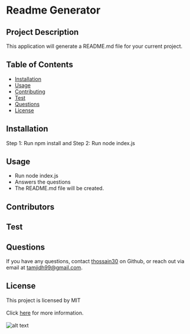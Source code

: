 
# Readme Generator

## Project Description
This application will generate a README.md file for your current project.

## Table of Contents
* [Installation](#installation)
* [Usage](#usage)
* [Contributing](#contributing)
* [Test](#test)
* [Questions](#questions)
* [License](#license)

## Installation
Step 1: Run npm install and Step 2: Run node index.js

## Usage

* Run node index.js 
* Answers the questions
* The README.md file will be created.


## Contributors


## Test


## Questions 
If you have any questions, contact [thossain30](https://github.com/thossain30) on Github, or reach out via email at tamjidh99@gmail.com.

## License
This project is licensed by MIT
  <br></br>
  Click [here](https://opensource.org/licenses/MIT) for more information.
  <br></br>
  ![alt text](https://img.shields.io/badge/License-MIT-yellow.svg)
